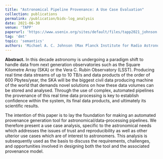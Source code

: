 ```yaml
---
title: "Astronomical Pipeline Provenance: A Use Case Evaluation"
collection: publications
permalink: /publication/bids-log_analysis
date: 2021-06-30
venue: 'TAPP'
paperurl: 'https://www.usenix.org/sites/default/files/tapp2021_johnson.pdf'
tag: 'dmt'
topic: 'semantics'
authors: 'Michael A. C. Johnson (Max Planck Institute for Radio Astronomy and German Aerospace Center); Marcus Paradies (German Aerospace Center) and Marta Dembska (German Aerospace Center); Kristen Lackeos (Max Planck Institute for Radio Astronomy), Hans-Rainer Klöckner (Max Planck Institute for Radio Astronomy), and David J. Champion (Max Planck Institute for Radio Astronomy); Sirko Schindler (German Aerospace Center)'
---
```


**Abstract.** In this decade astronomy is undergoing a paradigm shift to handle data from next generation observatories such as the Square Kilometre Array (SKA) or the Vera C. Rubin Observatory (LSST). Producing real time data streams of up to 10 TB/s and data products of the order of 600 Pbytes/year, the SKA will be the biggest civil data producing machine of the world that demands novel solutions on how these data volumes can be stored and analysed. Through the use of complex, automated pipelines the provenance of this real time data processing is key to establish confidence within the system, its final data products, and ultimately its scientific results.

The intention of this paper is to lay the foundation for making an automated provenance generation tool for astronomical/data-processing pipelines. We therefore present a use case analysis, specific to the astronomical needs which addresses the issues of trust and reproducibility as well as other ulterior use cases which are of interest to astronomers. This analysis is subsequently used as the basis to discuss the requirements, challenges, and opportunities involved in designing both the tool and the associated provenance model.
